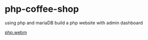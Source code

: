 # php-coffee-shop
using php and mariaDB build a php website with admin dashboard


[php.webm](https://user-images.githubusercontent.com/112444255/229863157-1e2dc048-de4e-4e7d-842b-0f8ed415885c.webm)
